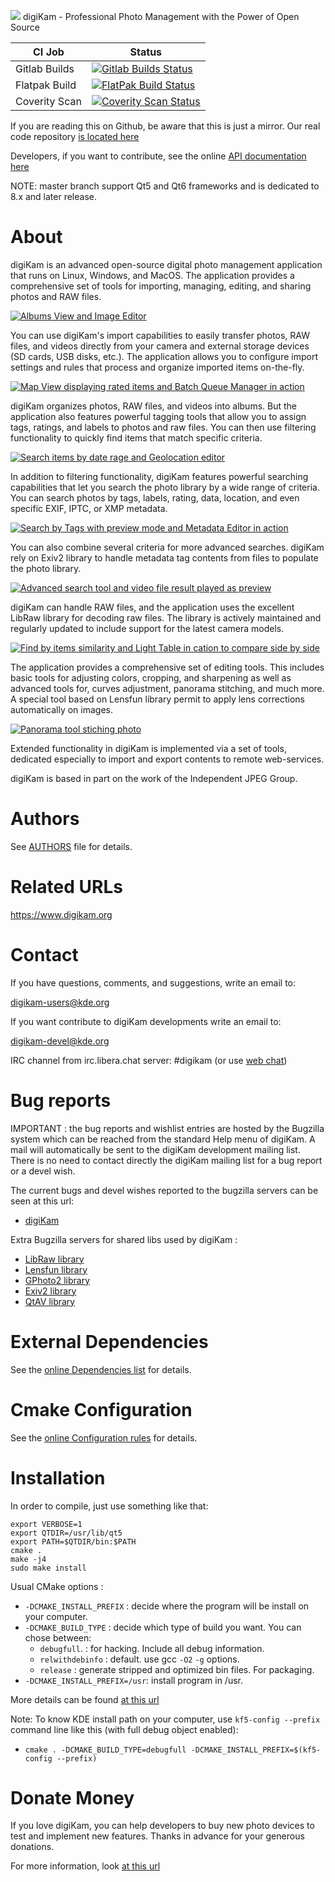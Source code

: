 ![](https://c1.staticflickr.com/1/822/26082076957_5ff0796a99_o.png) digiKam - Professional Photo Management with the Power of Open Source

<!-- 
TODO: more badges to plug when available
https://invent.kde.org/graphics/digikam/badges/master/coverage.svg
https://invent.kde.org/graphics/digikam/-/badges/release.svg
-->

| CI Job        | Status                                                                                                                                                                                                  |
|---------------|---------------------------------------------------------------------------------------------------------------------------------------------------------------------------------------------------------|
| Gitlab Builds | [![Gitlab Builds Status](https://invent.kde.org/graphics/digikam/badges/master/pipeline.svg)](https://invent.kde.org/graphics/digikam/-/pipelines)                 |
| Flatpak Build | [![FlatPak Build Status](https://binary-factory.kde.org/view/Flatpak/job/Digikam_x86_64_flatpak/badge/icon)](https://binary-factory.kde.org/view/Flatpak/job/Digikam_x86_64_flatpak/)                                 |
| Coverity Scan | [![Coverity Scan Status](https://scan.coverity.com/projects/285/badge.svg)](https://scan.coverity.com/projects/digikam)                                                                                 |

If you are reading this on Github, be aware that this is just a mirror. Our real code repository [is located here](https://invent.kde.org/graphics/digikam)

Developers, if you want to contribute, see the online [API documentation here](https://www.digikam.org/api)

NOTE: master branch support Qt5 and Qt6 frameworks and is dedicated to 8.x and later release.

# About

digiKam is an advanced open-source digital photo management application that runs on Linux, Windows, and MacOS.
The application provides a comprehensive set of tools for importing, managing, editing, and sharing photos and RAW files.

[![](https://c1.staticflickr.com/5/4216/35354951072_a034561b5e_c.jpg "Albums View and Image Editor")](https://www.flickr.com/photos/digikam/35354951072/)

You can use digiKam's import capabilities to easily transfer photos, RAW files, and videos directly from your camera
and external storage devices (SD cards, USB disks, etc.). The application allows you to configure import settings
and rules that process and organize imported items on-the-fly.

[![](https://c1.staticflickr.com/1/703/32558229094_3d7ec01d3a_c.jpg "Map View displaying rated items and Batch Queue Manager in action")](https://www.flickr.com/photos/digikam/32558229094)

digiKam organizes photos, RAW files, and videos into albums. But the application also features powerful tagging
tools that allow you to assign tags, ratings, and labels to photos and raw files. You can then use filtering
functionality to quickly find items that match specific criteria.

[![](https://c2.staticflickr.com/4/3726/32557269024_ae870b0466_c.jpg "Search items by date rage and Geolocation editor")](https://www.flickr.com/photos/digikam/32557269024)

In addition to filtering functionality, digiKam features powerful searching capabilities that let you search
the photo library by a wide range of criteria. You can search photos by tags, labels, rating, data, location,
and even specific EXIF, IPTC, or XMP metadata.

[![](https://c1.staticflickr.com/1/306/32217007615_db6f9d116a_c.jpg "Search by Tags with preview mode and Metadata Editor in action")](https://www.flickr.com/photos/digikam/32217007615)

You can also combine several criteria for more advanced searches. digiKam rely on Exiv2 library to handle metadata
tag contents from files to populate the photo library.

[![](https://c1.staticflickr.com/5/4795/40743725771_0b69dca743_c.jpg "Advanced search tool and video file result played as preview")](https://www.flickr.com/photos/digikam/40743725771)

digiKam can handle RAW files, and the application uses the excellent LibRaw library for decoding raw files.
The library is actively maintained and regularly updated to include support for the latest camera models.

[![](https://c1.staticflickr.com/1/300/31407487553_a14abd0418_c.jpg "Find by items similarity and Light Table in cation to compare side by side")](https://www.flickr.com/photos/digikam/31407487553)

The application provides a comprehensive set of editing tools. This includes basic tools for adjusting colors,
cropping, and sharpening as well as advanced tools for, curves adjustment, panorama stitching, and much more.
A special tool based on Lensfun library permit to apply lens corrections automatically on images.

[![](https://c1.staticflickr.com/5/4649/40430534662_097b46a270_c.jpg "Panorama tool stiching photo")](https://www.flickr.com/photos/digikam/40474079731)

Extended functionality in digiKam is implemented via a set of tools, dedicated especially to import and export
contents to remote web-services.

digiKam is based in part on the work of the Independent JPEG Group.

# Authors

See [AUTHORS](AUTHORS) file for details.

# Related URLs

https://www.digikam.org

# Contact

If you have questions, comments, and suggestions, write an email to:

digikam-users@kde.org

If you want contribute to digiKam developments write an email to:

digikam-devel@kde.org

IRC channel from irc.libera.chat server: #digikam (or use [web chat](https://web.libera.chat/))

# Bug reports

IMPORTANT : the bug reports and wishlist entries are hosted by the Bugzilla
system which can be reached from the standard Help menu of digiKam.
A mail will automatically be sent to the digiKam development mailing list.
There is no need to contact directly the digiKam mailing list for a bug report
or a devel wish.

The current bugs and devel wishes reported to the bugzilla servers can be seen at this url:

* [digiKam](https://bugs.kde.org/buglist.cgi?product=digikam&bug_status=UNCONFIRMED&bug_status=NEW&bug_status=ASSIGNED&bug_status=REOPENED)

Extra Bugzilla servers for shared libs used by digiKam :

* [LibRaw library](https://github.com/LibRaw/LibRaw/issues)
* [Lensfun library](https://github.com/lensfun/lensfun/issues)
* [GPhoto2 library](http://gphoto.org/bugs)
* [Exiv2 library](https://github.com/Exiv2/exiv2/issues)
* [QtAV library](https://github.com/wang-bin/QtAV/issues)

# External Dependencies

See the [online Dependencies list](https://www.digikam.org/api/index.html#externaldeps) for details.

# Cmake Configuration

See the [online Configuration rules](https://www.digikam.org/api/index.html#cmakeoptions) for details.

# Installation

In order to compile, just use something like that:

    export VERBOSE=1
    export QTDIR=/usr/lib/qt5
    export PATH=$QTDIR/bin:$PATH
    cmake .
    make -j4
    sudo make install

Usual CMake options :

* `-DCMAKE_INSTALL_PREFIX`     : decide where the program will be install on your computer.
* `-DCMAKE_BUILD_TYPE`         : decide which type of build you want. You can chose between:
  * `debugfull`.               : for hacking. Include all debug information.
  * `relwithdebinfo`           : default. use gcc `-O2` `-g` options.
  * `release`                  : generate stripped and optimized bin files. For packaging.
* `-DCMAKE_INSTALL_PREFIX=/usr`: install program in /usr.

More details can be found [at this url](https://community.kde.org/Guidelines_and_HOWTOs/CMake)

Note: To know KDE install path on your computer, use `kf5-config --prefix` command line like this (with full debug object enabled):

* `cmake . -DCMAKE_BUILD_TYPE=debugfull -DCMAKE_INSTALL_PREFIX=$(kf5-config --prefix)`

# Donate Money

If you love digiKam, you can help developers to buy new photo devices to test
and implement new features. Thanks in advance for your generous donations.

For more information, look [at this url](https://www.digikam.org/donate/)
